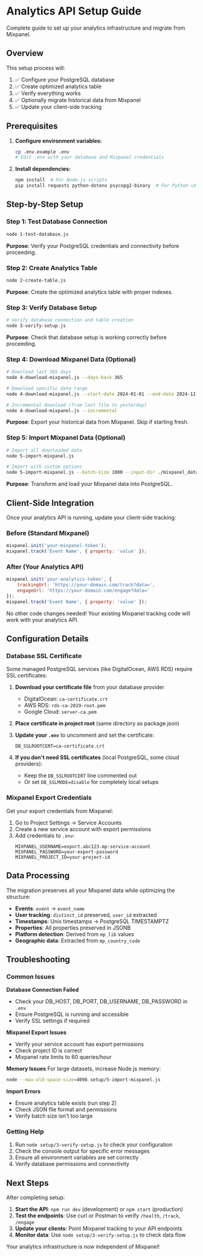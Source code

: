 # Analytics API Setup Guide

Complete guide to set up your analytics infrastructure and migrate from Mixpanel.

## Overview

This setup process will:
1. ✅ Configure your PostgreSQL database
2. ✅ Create optimized analytics table
3. ✅ Verify everything works
4. ✅ Optionally migrate historical data from Mixpanel
5. ✅ Update your client-side tracking

## Prerequisites

1. **Configure environment variables:**
   ```bash
   cp .env.example .env
   # Edit .env with your database and Mixpanel credentials
   ```

2. **Install dependencies:**
   ```bash
   npm install  # For Node.js scripts
   pip install requests python-dotenv psycopg2-binary  # For Python utilities
   ```

## Step-by-Step Setup

### Step 1: Test Database Connection
```bash
node 1-test-database.js
```
**Purpose**: Verify your PostgreSQL credentials and connectivity before proceeding.

### Step 2: Create Analytics Table
```bash
node 2-create-table.js
```
**Purpose**: Create the optimized analytics table with proper indexes.

### Step 3: Verify Database Setup
```bash
# Verify database connection and table creation
node 3-verify-setup.js
```
**Purpose**: Check that database setup is working correctly before proceeding.

### Step 4: Download Mixpanel Data (Optional)
```bash
# Download last 365 days
node 4-download-mixpanel.js --days-back 365

# Download specific date range
node 4-download-mixpanel.js --start-date 2024-01-01 --end-date 2024-12-31

# Incremental download (from last file to yesterday)
node 4-download-mixpanel.js --incremental
```
**Purpose**: Export your historical data from Mixpanel. Skip if starting fresh.

### Step 5: Import Mixpanel Data (Optional)
```bash
# Import all downloaded data
node 5-import-mixpanel.js

# Import with custom options
node 5-import-mixpanel.js --batch-size 1000 --input-dir ./mixpanel_data
```
**Purpose**: Transform and load your Mixpanel data into PostgreSQL.

## Client-Side Integration

Once your analytics API is running, update your client-side tracking:

### Before (Standard Mixpanel)
```javascript
mixpanel.init('your-mixpanel-token');
mixpanel.track('Event Name', { property: 'value' });
```

### After (Your Analytics API)
```javascript
mixpanel.init('your-analytics-token', {
    trackingUrl: 'https://your-domain.com/track?data=',
    engageUrl: 'https://your-domain.com/engage?data='
});
mixpanel.track('Event Name', { property: 'value' });
```

No other code changes needed! Your existing Mixpanel tracking code will work with your analytics API.

## Configuration Details

### Database SSL Certificate

Some managed PostgreSQL services (like DigitalOcean, AWS RDS) require SSL certificates:

1. **Download your certificate file** from your database provider
   - DigitalOcean: `ca-certificate.crt`
   - AWS RDS: `rds-ca-2019-root.pem`
   - Google Cloud: `server-ca.pem`

2. **Place certificate in project root** (same directory as package.json)

3. **Update your `.env`** to uncomment and set the certificate:
   ```env
   DB_SSLROOTCERT=ca-certificate.crt
   ```

4. **If you don't need SSL certificates** (local PostgreSQL, some cloud providers):
   - Keep the `DB_SSLROOTCERT` line commented out
   - Or set `DB_SSLMODE=disable` for completely local setups

### Mixpanel Export Credentials

Get your export credentials from Mixpanel:
1. Go to Project Settings → Service Accounts
2. Create a new service account with export permissions
3. Add credentials to `.env`:
   ```
   MIXPANEL_USERNAME=export.abc123.mp-service-account
   MIXPANEL_PASSWORD=your-export-password
   MIXPANEL_PROJECT_ID=your-project-id
   ```

## Data Processing

The migration preserves all your Mixpanel data while optimizing the structure:

- **Events**: `event` → `event_name`
- **User tracking**: `distinct_id` preserved, `user_id` extracted
- **Timestamps**: Unix timestamps → PostgreSQL TIMESTAMPTZ
- **Properties**: All properties preserved in JSONB
- **Platform detection**: Derived from `mp_lib` values
- **Geographic data**: Extracted from `mp_country_code`

## Troubleshooting

### Common Issues

**Database Connection Failed**
- Check your DB_HOST, DB_PORT, DB_USERNAME, DB_PASSWORD in `.env`
- Ensure PostgreSQL is running and accessible
- Verify SSL settings if required

**Mixpanel Export Issues**
- Verify your service account has export permissions
- Check project ID is correct
- Mixpanel rate limits to 60 queries/hour

**Memory Issues**
For large datasets, increase Node.js memory:
```bash
node --max-old-space-size=4096 setup/5-import-mixpanel.js
```

**Import Errors**
- Ensure analytics table exists (run step 2)
- Check JSON file format and permissions
- Verify batch size isn't too large

### Getting Help

1. Run `node setup/3-verify-setup.js` to check your configuration
2. Check the console output for specific error messages
3. Ensure all environment variables are set correctly
4. Verify database permissions and connectivity

## Next Steps

After completing setup:

1. **Start the API**: `npm run dev` (development) or `npm start` (production)
2. **Test the endpoints**: Use curl or Postman to verify `/health`, `/track`, `/engage`
3. **Update your clients**: Point Mixpanel tracking to your API endpoints
4. **Monitor data**: Use `node setup/3-verify-setup.js` to check data flow

Your analytics infrastructure is now independent of Mixpanel!